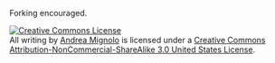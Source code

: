 Forking encouraged. 

<a rel="license" href="http://creativecommons.org/licenses/by-nc-sa/3.0/us/"><img alt="Creative Commons License" style="border-width:0" src="http://i.creativecommons.org/l/by-nc-sa/3.0/us/88x31.png" /></a><br />All writing by <a xmlns:cc="http://creativecommons.org/ns#" href="http://pnts.us" property="cc:attributionName" rel="cc:attributionURL">Andrea Mignolo</a> is licensed under a <a rel="license" href="http://creativecommons.org/licenses/by-nc-sa/3.0/us/">Creative Commons Attribution-NonCommercial-ShareAlike 3.0 United States License</a>.
